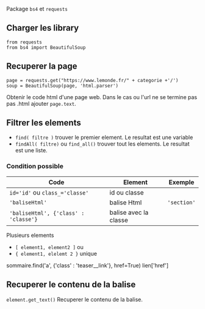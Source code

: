 Package `bs4` et `requests`

## Charger les library

```
from requests
from bs4 import BeautifulSoup
```

## Recuperer la page

```
page = requests.get("https://www.lemonde.fr/" + categorie +'/')
soup = BeautifulSoup(page, 'html.parser')
```
Obtenir le code html d'une page web. Dans le cas ou l'url ne se termine pas pas .html ajouter `page.text`.

## Filtrer les elements

* `find( filtre )` trouver le premier element. Le resultat est une variable
* `findAll( filtre)` ou `find_all()` trouver tout les elements. Le resultat est une liste.

### Condition possible

| Code | Element | Exemple |
|---|---|---|
| `id='id'` ou `class_='classe'` | id ou classe |  |
| `'baliseHtml'` | balise Html | `'section'` |
|`'baliseHtml', {'class' : 'classe'}` | balise avec la classe |  |

Plusieurs elements
* `[ element1, element2 ]` ou 
* `{ element1, elelemt 2 }` unique

sommaire.find('a', {'class' : 'teaser__link'}, href=True)
lien['href']

## Recuperer le contenu de la balise

`element.get_text()` Recuperer le contenu de la balise.


